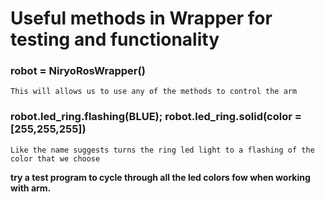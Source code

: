 # Useful methods in Wrapper for testing and functionality
### robot = NiryoRosWrapper()
    This will allows us to use any of the methods to control the arm

### robot.led_ring.flashing(BLUE); robot.led_ring.solid(color = [255,255,255])
    Like the name suggests turns the ring led light to a flashing of the color that we choose 
**try a test program to cycle through all the led colors fow when working with arm.**